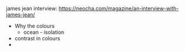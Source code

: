 james jean interview: https://neocha.com/magazine/an-interview-with-james-jean/


- Why the colours
	- ocean - isolation 
- contrast in colours 
- 
